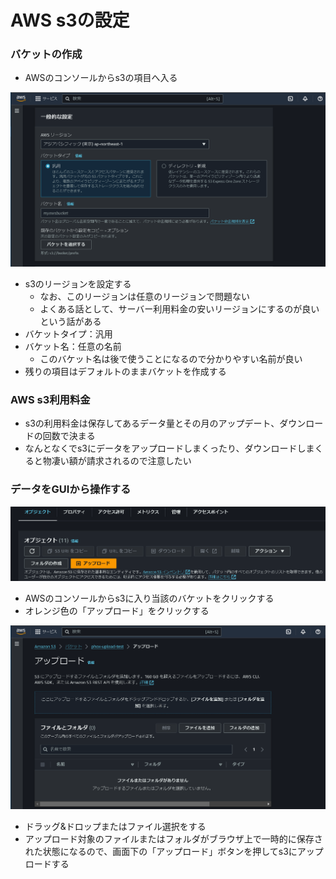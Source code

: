 # AWS s3の設定

### バケットの作成
- AWSのコンソールからs3の項目へ入る

![s3の設定](image/new_bucket.PNG)
- s3のリージョンを設定する
  - なお、このリージョンは任意のリージョンで問題ない
  - よくある話として、サーバー利用料金の安いリージョンにするのが良いという話がある
- バケットタイプ：汎用
- バケット名：任意の名前
  - このバケット名は後で使うことになるので分かりやすい名前が良い
- 残りの項目はデフォルトのままバケットを作成する

### AWS s3利用料金
- s3の利用料金は保存してあるデータ量とその月のアップデート、ダウンロードの回数で決まる
- なんとなくでs3にデータをアップロードしまくったり、ダウンロードしまくると物凄い額が請求されるので注意したい

### データをGUIから操作する
![s3アップデート](image/s3_upload.PNG)
- AWSのコンソールからs3に入り当該のバケットをクリックする
- オレンジ色の「アップロード」をクリックする

![s3GUI](image/s3_GUI-upload.PNG)
- ドラッグ&ドロップまたはファイル選択をする
- アップロード対象のファイルまたはフォルダがブラウザ上で一時的に保存された状態になるので、画面下の「アップロード」ボタンを押してs3にアップロードする